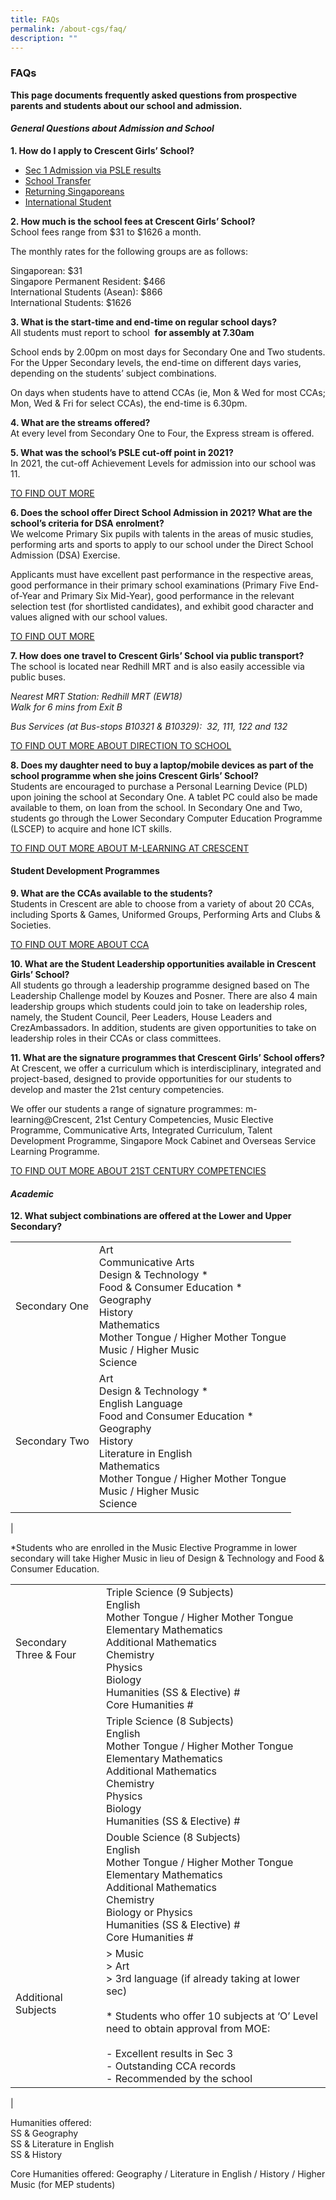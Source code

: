 ```yaml
---
title: FAQs
permalink: /about-cgs/faq/
description: ""
---
```

### **FAQs**

**This page documents frequently asked questions from prospective parents and students about our school and admission.**

#### **_General Questions about Admission and School_**

**1\. How do I apply to Crescent Girls’ School?**
*   [Sec 1 Admission via PSLE results](https://staging.d38imrvfgjjnoy.amplifyapp.com/about-cgs/admission/)  
*   [School Transfer](https://staging.d38imrvfgjjnoy.amplifyapp.com/about-cgs/admission/transfer-of-school/)  
*   [Returning Singaporeans](https://staging.d38imrvfgjjnoy.amplifyapp.com/about-cgs/admission/returning-singaporeans/)  
*   [International Student](https://staging.d38imrvfgjjnoy.amplifyapp.com/about-cgs/admission/international-students/)

**2\. How much is the school fees at Crescent Girls’ School?**<br>
School fees range from $31 to $1626 a month.

The monthly rates for the following groups are as follows:

Singaporean: $31<br>
Singapore Permanent Resident: $466<br>
International Students (Asean): $866<br>
International Students: $1626

**3\. What is the start-time and end-time on regular school days?**<br>
All students must report to school  **for assembly at 7.30am**

School ends by 2.00pm on most days for Secondary One and Two students. For the Upper Secondary levels, the end-time on different days varies, depending on the students’ subject combinations. 

On days when students have to attend CCAs (ie, Mon & Wed for most CCAs; Mon, Wed & Fri for select CCAs), the end-time is 6.30pm. 

**4\. What are the streams offered?**<br>
At every level from Secondary One to Four, the Express stream is offered.

**5\. What was the school’s PSLE cut-off point in 2021?**<br>
In 2021, the cut-off Achievement Levels for admission into our school was 11.

[TO FIND OUT MORE](https://staging.d38imrvfgjjnoy.amplifyapp.com/about-cgs/admission/)

**6. Does the school offer Direct School Admission in 2021? What are the school’s criteria for DSA enrolment?**<br>
We welcome Primary Six pupils with talents in the areas of music studies, performing arts and sports to apply to our school under the Direct School Admission (DSA) Exercise. 

Applicants must have excellent past performance in the respective areas, good performance in their primary school examinations (Primary Five End-of-Year and Primary Six Mid-Year), good performance in the relevant selection test (for shortlisted candidates), and exhibit good character and values aligned with our school values.

[TO FIND OUT MORE](https://staging.d38imrvfgjjnoy.amplifyapp.com/about-cgs/admission/info-on-dsa-to-cgs/)

**7. How does one travel to Crescent Girls’ School via public transport?**<br>
The school is located near Redhill MRT and is also easily accessible via public buses.

_Nearest MRT Station: Redhill MRT (EW18)<br>
Walk for 6 mins from Exit B_

_Bus Services (at Bus-stops B10321 & B10329):  32, 111, 122 and 132_

[TO FIND OUT MORE ABOUT DIRECTION TO SCHOOL](https://staging.d38imrvfgjjnoy.amplifyapp.com/about-cgs/contact-us/)

**8. Does my daughter need to buy a laptop/mobile devices as part of the school programme when she joins Crescent Girls’ School?**<br>
Students are encouraged to purchase a Personal Learning Device (PLD) upon joining the school at Secondary One. A tablet PC could also be made available to them, on loan from the school. In Secondary One and Two, students go through the Lower Secondary Computer Education Programme (LSCEP) to acquire and hone ICT skills.

[TO FIND OUT MORE ABOUT M-LEARNING AT CRESCENT](https://staging.d38imrvfgjjnoy.amplifyapp.com/our-holistic-curriculum/signature-programmes/)

#### **Student Development Programmes**
**9. What are the CCAs available to the students?**<br>
Students in Crescent are able to choose from a variety of about 20 CCAs, including Sports & Games, Uniformed Groups, Performing Arts and Clubs & Societies.

[TO FIND OUT MORE ABOUT CCA](https://staging.d38imrvfgjjnoy.amplifyapp.com/our-holistic-curriculum/cca/)

**10. What are the Student Leadership opportunities available in Crescent Girls’ School?**<br>
All students go through a leadership programme designed based on The Leadership Challenge model by Kouzes and Posner. There are also 4 main leadership groups which students could join to take on leadership roles, namely, the Student Council, Peer Leaders, House Leaders and CrezAmbassadors. In addition, students are given opportunities to take on leadership roles in their CCAs or class committees.

**11. What are the signature programmes that Crescent Girls’ School offers?**<br>
At Crescent, we offer a curriculum which is interdisciplinary, integrated and project-based, designed to provide opportunities for our students to develop and master the 21st century competencies.

We offer our students a range of signature programmes: m-learning@Crescent, 21st Century Competencies, Music Elective Programme, Communicative Arts, Integrated Curriculum, Talent Development Programme, Singapore Mock Cabinet and Overseas Service Learning Programme.

[TO FIND OUT MORE ABOUT 21ST CENTURY COMPETENCIES](https://staging.d38imrvfgjjnoy.amplifyapp.com/our-holistic-curriculum/signature-programmes/21st-century-competencies/)

#### **_Academic_**

**12. What subject combinations are offered at the Lower and Upper Secondary?**

|  |  |
|---|---|
| Secondary One | Art<br>Communicative Arts<br>Design & Technology *<br>Food & Consumer Education *<br>Geography<br>History<br>Mathematics<br>Mother Tongue / Higher Mother Tongue<br>Music / Higher Music<br>Science |
| Secondary Two | Art<br>Design & Technology *<br>English Language<br>Food and Consumer Education *<br>Geography<br>History<br>Literature in English<br>Mathematics<br>Mother Tongue / Higher Mother Tongue<br>Music / Higher Music<br>Science  |
|

*Students who are enrolled in the Music Elective Programme in lower secondary will take Higher Music in lieu of Design & Technology and Food & Consumer Education.

|  |  |
|---|---|
| Secondary Three & Four <br>  |Triple Science (9 Subjects)<br>English<br>Mother Tongue / Higher Mother Tongue<br>Elementary Mathematics<br>Additional Mathematics<br>Chemistry<br>Physics<br>Biology<br>Humanities (SS & Elective) #<br>Core Humanities # <br> |
|  | Triple Science (8 Subjects)<br>English<br>Mother Tongue / Higher Mother Tongue<br>Elementary Mathematics<br>Additional Mathematics<br>Chemistry<br>Physics<br>Biology<br>Humanities (SS & Elective) # |
|  | Double Science (8 Subjects)<br>English<br>Mother Tongue / Higher Mother Tongue<br>Elementary Mathematics<br>Additional Mathematics<br>Chemistry<br>Biology or Physics<br>Humanities (SS & Elective) #<br>Core Humanities # <br> |
| Additional Subjects <br> <br> <br>  | > Music<br>> Art<br>> 3rd language (if already taking at lower sec)<br><br>* Students who offer 10 subjects at ‘O’ Level need to obtain approval from MOE:<br><br>- Excellent results in Sec 3<br>- Outstanding CCA records<br>- Recommended by the school<br> |
|

Humanities offered:<br>
SS & Geography<br>
SS & Literature in English<br>
SS & History

Core Humanities offered: Geography / Literature in English / History / Higher Music (for MEP students)